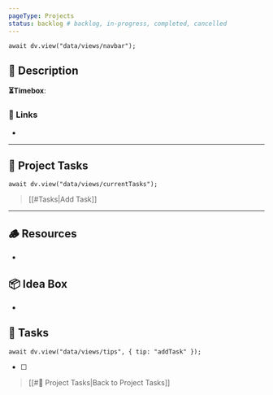 ```yaml
---
pageType: Projects
status: backlog # backlog, in-progress, completed, cancelled
---
```


```dataviewjs
await dv.view("data/views/navbar");
```

## 📄 Description



<!-- Timebox: <start_date> - <end_date> -->

**⏳Timebox**: 

### 🔗 Links

- 

---

## 📝 Project Tasks

```dataviewjs
await dv.view("data/views/currentTasks");
```

> [[#Tasks|Add Task]]

---

## 🪵 Resources

- 

## 📦 Idea Box

- 

## 📝 Tasks

```dataviewjs
await dv.view("data/views/tips", { tip: "addTask" });
```

- [ ] 

> [[#📝 Project Tasks|Back to Project Tasks]]
